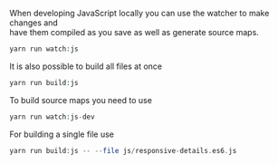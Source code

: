 When developing JavaScript locally you can use the watcher to make changes and  
have them compiled as you save as well as generate source maps.

```php
yarn run watch:js

```

It is also possible to build all files at once

```php
yarn run build:js

```

To build source maps you need to use

```php
yarn run watch:js-dev

```

For building a single file use

```php
yarn run build:js -- --file js/responsive-details.es6.js

```